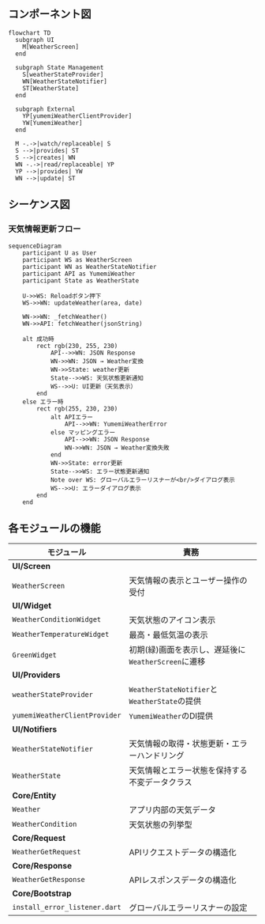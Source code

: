 ## コンポーネント図
```mermaid
flowchart TD
  subgraph UI
    M[WeatherScreen]
  end

  subgraph State Management
    S[weatherStateProvider]
    WN[WeatherStateNotifier]
    ST[WeatherState]
  end

  subgraph External
    YP[yumemiWeatherClientProvider]
    YW[YumemiWeather]
  end

  M -.->|watch/replaceable| S
  S -->|provides| ST
  S -->|creates| WN
  WN -.->|read/replaceable| YP
  YP -->|provides| YW
  WN -->|update| ST

```

## シーケンス図

### 天気情報更新フロー
```mermaid
sequenceDiagram
    participant U as User
    participant WS as WeatherScreen
    participant WN as WeatherStateNotifier
    participant API as YumemiWeather
    participant State as WeatherState

    U->>WS: Reloadボタン押下
    WS->>WN: updateWeather(area, date)
    
    WN->>WN: _fetchWeather()
    WN->>API: fetchWeather(jsonString)
    
    alt 成功時
        rect rgb(230, 255, 230)
            API-->>WN: JSON Response
            WN->>WN: JSON → Weather変換
            WN->>State: weather更新
            State-->>WS: 天気状態更新通知
            WS-->>U: UI更新（天気表示）
        end
    else エラー時
        rect rgb(255, 230, 230)
            alt APIエラー
                API-->>WN: YumemiWeatherError
            else マッピングエラー
                API-->>WN: JSON Response
                WN->>WN: JSON → Weather変換失敗
            end
            WN->>State: error更新
            State-->>WS: エラー状態更新通知
            Note over WS: グローバルエラーリスナーが<br/>ダイアログ表示
            WS-->>U: エラーダイアログ表示
        end
    end
```

## 各モジュールの機能

| モジュール | 責務 |
|---|---|
| **UI/Screen** |
| `WeatherScreen` | 天気情報の表示とユーザー操作の受付 |
| **UI/Widget** |
| `WeatherConditionWidget` | 天気状態のアイコン表示 |
| `WeatherTemperatureWidget` | 最高・最低気温の表示 |
| `GreenWidget` | 初期(緑)画面を表示し、遅延後に`WeatherScreen`に遷移|
| **UI/Providers** |
| `weatherStateProvider` | `WeatherStateNotifier`と`WeatherState`の提供 |
| `yumemiWeatherClientProvider` | `YumemiWeather`のDI提供 |
| **UI/Notifiers** |
| `WeatherStateNotifier` | 天気情報の取得・状態更新・エラーハンドリング |
| `WeatherState` | 天気情報とエラー状態を保持する不変データクラス |
| **Core/Entity** |
| `Weather` | アプリ内部の天気データ |
| `WeatherCondition` | 天気状態の列挙型 |
| **Core/Request** |
| `WeatherGetRequest` | APIリクエストデータの構造化 |
| **Core/Response** |
| `WeatherGetResponse` | APIレスポンスデータの構造化 |
| **Core/Bootstrap** |
| `install_error_listener.dart` | グローバルエラーリスナーの設定 |
